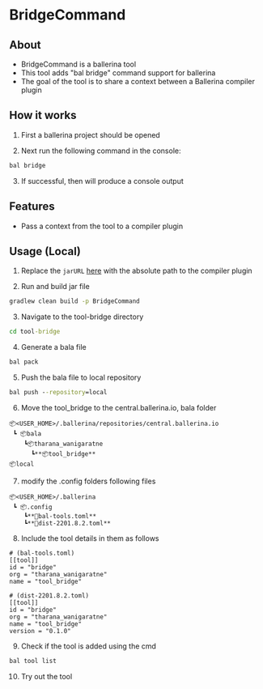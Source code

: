 # BridgeCommand

## About

- BridgeCommand is a ballerina tool
- This tool adds "bal bridge" command support for ballerina
- The goal of the tool is to share a context between a Ballerina compiler plugin

## How it works

1. First a ballerina project should be opened

2. Next run the following command in the console:

```cmd
bal bridge
```

3. If successful, then will produce a console output

## Features

- Pass a context from the tool to a compiler plugin

## Usage (Local)
1. Replace the `jarURL` [here](https://github.com/Xenowa/ballerina-tool-plugin-bridge/blob/thin-jar-service-loading/BridgeCommand/src/main/java/org/wso2/ballerina/BridgeCommand.java#L128)
   with the absolute path to the compiler plugin

2. Run and build jar file

```cmd
gradlew clean build -p BridgeCommand
```

3. Navigate to the tool-bridge directory

```cmd
cd tool-bridge
```

4. Generate a bala file

```cmd
bal pack
```

5. Push the bala file to local repository

```cmd
bal push --repository=local
```

6. Move the tool_bridge to the central.ballerina.io, bala folder

```
📦<USER_HOME>/.ballerina/repositories/central.ballerina.io
 ┗ 📦bala
    ┗📦tharana_wanigaratne
      ┗**📦tool_bridge**
📦local
```

7. modify the .config folders following files

```
📦<USER_HOME>/.ballerina
 ┗ 📦.config
    ┗**📜bal-tools.toml**
    ┗**📜dist-2201.8.2.toml**
```

8. Include the tool details in them as follows

```
# (bal-tools.toml)
[[tool]]
id = "bridge"
org = "tharana_wanigaratne"
name = "tool_bridge"
```

```
# (dist-2201.8.2.toml)
[[tool]]
id = "bridge"
org = "tharana_wanigaratne"
name = "tool_bridge"
version = "0.1.0"
```

9. Check if the tool is added using the cmd

```cmd
bal tool list
```

10. Try out the tool